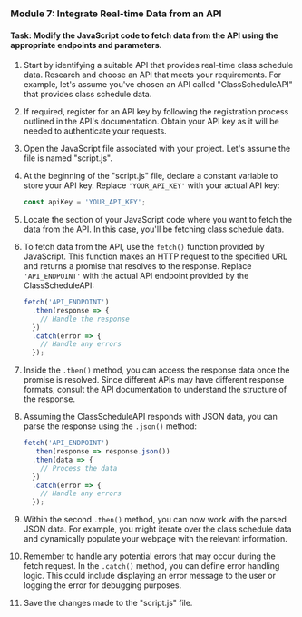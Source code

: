 

### Module 7: Integrate Real-time Data from an API

#### Task: Modify the JavaScript code to fetch data from the API using the appropriate endpoints and parameters.

1. Start by identifying a suitable API that provides real-time class schedule data. Research and choose an API that meets your requirements. For example, let's assume you've chosen an API called "ClassScheduleAPI" that provides class schedule data.

2. If required, register for an API key by following the registration process outlined in the API's documentation. Obtain your API key as it will be needed to authenticate your requests.

3. Open the JavaScript file associated with your project. Let's assume the file is named "script.js".

4. At the beginning of the "script.js" file, declare a constant variable to store your API key. Replace `'YOUR_API_KEY'` with your actual API key:

   ```javascript
   const apiKey = 'YOUR_API_KEY';
   ```

5. Locate the section of your JavaScript code where you want to fetch the data from the API. In this case, you'll be fetching class schedule data.

6. To fetch data from the API, use the `fetch()` function provided by JavaScript. This function makes an HTTP request to the specified URL and returns a promise that resolves to the response. Replace `'API_ENDPOINT'` with the actual API endpoint provided by the ClassScheduleAPI:

   ```javascript
   fetch('API_ENDPOINT')
     .then(response => {
       // Handle the response
     })
     .catch(error => {
       // Handle any errors
     });
   ```

7. Inside the `.then()` method, you can access the response data once the promise is resolved. Since different APIs may have different response formats, consult the API documentation to understand the structure of the response.

8. Assuming the ClassScheduleAPI responds with JSON data, you can parse the response using the `.json()` method:

   ```javascript
   fetch('API_ENDPOINT')
     .then(response => response.json())
     .then(data => {
       // Process the data
     })
     .catch(error => {
       // Handle any errors
     });
   ```

9. Within the second `.then()` method, you can now work with the parsed JSON data. For example, you might iterate over the class schedule data and dynamically populate your webpage with the relevant information.

10. Remember to handle any potential errors that may occur during the fetch request. In the `.catch()` method, you can define error handling logic. This could include displaying an error message to the user or logging the error for debugging purposes.

11. Save the changes made to the "script.js" file.


